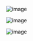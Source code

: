 ![image](https://user-images.githubusercontent.com/78367762/195980623-6a4b765e-9e35-4fdc-935a-2512c7761825.png)

![image](https://user-images.githubusercontent.com/78367762/195980630-8834bcba-6197-4bcd-84fe-60bbf86a03c7.png)

![image](https://user-images.githubusercontent.com/78367762/195980641-54ff0f05-cab1-4303-a9e0-303e08c7fdc0.png)
